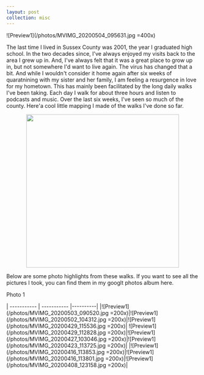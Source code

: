 ```yaml
---
layout: post
collection: misc
---
```

![Preview1](/photos/MVIMG_20200504_095631.jpg =400x)

The last time I lived in Sussex County was 2001, the year I graduated high school.  In the two decades since, I've always enjoyed my visits back to the area I grew up in.  And, I've always felt that it was a great place to grow up in, but not somewhere I'd want to live again.  The virus has changed that a bit.  And while I wouldn't consider it home again after six weeks of quaratnining with my sister and her family, I am feeling a resurgence in love for my hometown.  This has mainly been facilitated by the long daily walks I've been taking.  Each day I walk for about three hours and listen to podcasts and music.  Over the last six weeks, I've seen so much of the county.  Here'a cool little mapping I made of the walks I've done so far.

<div style="text-align: center"><img src="https://media.giphy.com/media/VG7zRftUQgHfSHiQ79/giphy.gif" width="400" /></div>

Below are some photo highlights from these walks.  If you want to see all the pictures I took, you can find them in my googlt photos album here.

Photo 1

| ----------- | ----------- |----------|
|![Preview1](/photos/MVIMG_20200503_090520.jpg =200x)|![Preview1](/photos/MVIMG_20200502_104312.jpg =200x)|![Preview1](/photos/MVIMG_20200429_115536.jpg =200x)|
![Preview1](/photos/MVIMG_20200429_112828.jpg =200x)|![Preview1](/photos/MVIMG_20200427_103046.jpg =200x)|![Preview1](/photos/MVIMG_20200423_113725.jpg =200x)|
|![Preview1](/photos/MVIMG_20200416_113853.jpg =200x)|![Preview1](/photos/MVIMG_20200416_113801.jpg =200x)|![Preview1](/photos/MVIMG_20200408_123158.jpg =200x)|
